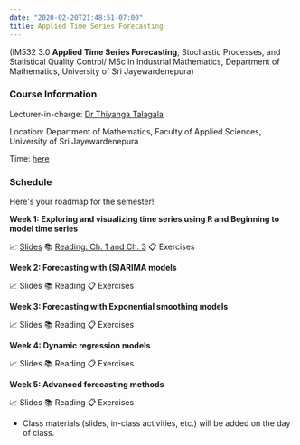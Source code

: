 ```yaml
---
date: "2020-02-20T21:48:51-07:00"
title: Applied Time Series Forecasting 
---
```


(IM532 3.0 **Applied Time Series Forecasting**, Stochastic Processes, and Statistical Quality Control/ MSc in Industrial Mathematics, Department of Mathematics, University of Sri Jayewardenepura)

### Course Information


Lecturer-in-charge: [Dr Thiyanga Talagala](https://thiyanga.netlify.com/)

Location: Department of Mathematics, Faculty of Applied Sciences, University of Sri Jayewardenepura

Time: [here](/timeslots/)


### Schedule

Here's your roadmap for the semester!

**Week 1: Exploring and visualizing time series  using R and Beginning to model time series**

📈 [Slides](/slides/timeseries1.html) 📚 [Reading: Ch. 1 and Ch. 3](https://otexts.com/fpp2/intro.html) 📋 Exercises

**Week 2: Forecasting with (S)ARIMA models**


📈 Slides 📚 Reading 📋 Exercises

**Week 3: Forecasting with Exponential smoothing models**


📈 Slides 📚 Reading 📋 Exercises

**Week 4: Dynamic regression models**


📈 Slides 📚 Reading 📋 Exercises

**Week 5: Advanced forecasting methods**


📈 Slides 📚 Reading 📋 Exercises

- Class materials (slides, in-class activities, etc.) will be added on the day of class.